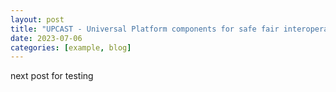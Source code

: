 ```yaml
---
layout: post
title: "UPCAST - Universal Platform components for safe fair interoperable data exchange, monetistation and Trading"
date: 2023-07-06
categories: [example, blog]
---
```


next post for testing
